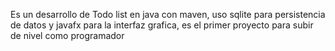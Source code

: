 Es un desarrollo de Todo list en java con maven, uso sqlite para persistencia de datos y javafx para la interfaz grafica, es el primer proyecto para subir de nivel como programador
